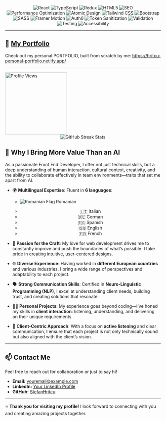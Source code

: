 <div align="center"> <img src="https://img.shields.io/badge/React-61DAFB?logo=react&logoColor=white&style=for-the-badge" alt="React"> <img src="https://img.shields.io/badge/TypeScript-3178C6?logo=typescript&logoColor=white&style=for-the-badge" alt="TypeScript"> <img src="https://img.shields.io/badge/Redux-764ABC?logo=redux&logoColor=white&style=for-the-badge" alt="Redux"> <img src="https://img.shields.io/badge/HTML5-E34F26?logo=html5&logoColor=white&style=for-the-badge" alt="HTML5"> <img src="https://img.shields.io/badge/SEO-008000?logo=google&logoColor=white&style=for-the-badge" alt="SEO"> <img src="https://img.shields.io/badge/Performance%20Optimization-FF4500?style=for-the-badge" alt="Performance Optimization"> <img src="https://img.shields.io/badge/Atomic%20Design-2F4F4F?style=for-the-badge" alt="Atomic Design"> <img src="https://img.shields.io/badge/Tailwind%20CSS-38B2AC?logo=tailwind-css&logoColor=white&style=for-the-badge" alt="Tailwind CSS"> <img src="https://img.shields.io/badge/Bootstrap-7952B3?logo=bootstrap&logoColor=white&style=for-the-badge" alt="Bootstrap"> <img src="https://img.shields.io/badge/SASS-CC6699?logo=sass&logoColor=white&style=for-the-badge" alt="SASS"> <img src="https://img.shields.io/badge/Framer%20Motion-F16164?logo=framer&logoColor=white&style=for-the-badge" alt="Framer Motion"> <img src="https://img.shields.io/badge/Auth0-EB5424?logo=auth0&logoColor=white&style=for-the-badge" alt="Auth0"> <img src="https://img.shields.io/badge/Security%20Tokens-8B0000?style=for-the-badge" alt="Token Sanitization"> <img src="https://img.shields.io/badge/Validation-FF4500?style=for-the-badge" alt="Validation"> <img src="https://img.shields.io/badge/Testing-46A2F1?logo=jest&logoColor=white&style=for-the-badge" alt="Testing"> <img src="https://img.shields.io/badge/Accessibility-A1C718?style=for-the-badge" alt="Accessibility"> </div>

---

## 🌟 [My Portfolio](#)  
Check out my personal PORTFOLIO, built from scratch by me:  https://hritcu-personal-portfolio.netlify.app/

---


  <img src="https://komarev.com/ghpvc/?username=stefanhritcu&label=Profile%20Views&color=blue&style=flat" alt="Profile Views" width="200" height="auto">



<div align="center">
  <img src="https://streak-stats.demolab.com/?user=stefanhritcu" alt="GitHub Streak Stats" />
</div>


## 🚀 Why I Bring More Value Than an AI  
As a passionate Front End Developer, I offer not just technical skills, but a deep understanding of human interaction, cultural context, creativity, and the ability to collaborate effectively in team environments—traits that set me apart from AI.

- 🌍 **Multilingual Expertise**: Fluent in **6 languages**:
  - ![Romanian Flag](https://www.countryflags.io/ro/flat/64.png) Romanian


  - <div style="display: flex; justify-content: center; align-items: center;">🇮🇹 Italian</div>
  - <div style="display: flex; justify-content: center; align-items: center;">🇩🇪 German</div>
  - <div style="display: flex; justify-content: center; align-items: center;">🇪🇸 Spanish</div>
  - <div style="display: flex; justify-content: center; align-items: center;">🇬🇧 English</div>
  - <div style="display: flex; justify-content: center; align-items: center;">🇫🇷 French</div>

- 💖 **Passion for the Craft**: My love for web development drives me to constantly improve and push the boundaries of what’s possible. I take pride in creating intuitive, user-centered designs.

- 🌐 **Diverse Experience**: Having worked in **different European countries** and various industries, I bring a wide range of perspectives and adaptability to each project.

- 🗣 **Strong Communication Skills**: Certified in **Neuro-Linguistic Programming (NLP)**, I excel at understanding client needs, building trust, and creating solutions that resonate.

- 👨‍💻 **Personal Projects**: My experience goes beyond coding—I’ve honed my skills in **client interaction**: listening, understanding, and delivering on their unique requirements.

- 🎯 **Client-Centric Approach**: With a focus on **active listening** and clear communication, I ensure that each project is not only technically sound but also aligned with the client’s vision.

---


## 📫 Contact Me
Feel free to reach out for collaboration or just to say hi!

- **Email:** [youremail@example.com](mailto:youremail@example.com)
- **LinkedIn:** [Your LinkedIn Profile](#)
- **GitHub:** [StefanHritcu](https://github.com/StefanHritcu)

---

⭐ **Thank you for visiting my profile!** I look forward to connecting with you and creating amazing projects together.

